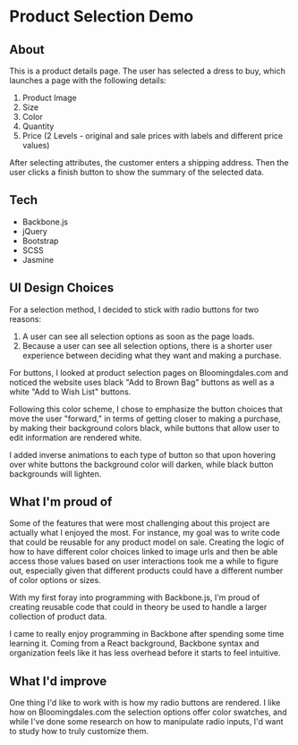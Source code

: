 # Product Selection Demo

## About
This is a product details page. The user has selected a dress to buy, which launches a page with the following details:

1. Product Image
2. Size
3. Color
4. Quantity
5. Price (2 Levels - original and sale prices with labels and different price values)

After selecting attributes, the customer enters a shipping address. Then the user clicks a finish button to show the summary of the selected data.

## Tech
  * Backbone.js
  * jQuery
  * Bootstrap
  * SCSS
  * Jasmine

## UI Design Choices
For a selection method, I decided to stick with radio buttons for two reasons:
1. A user can see all selection options as soon as the page loads.
2. Because a user can see all selection options, there is a shorter user experience between deciding what they want and making a purchase.

For buttons, I looked at product selection pages on Bloomingdales.com and noticed the website uses black "Add to Brown Bag" buttons as well as a white "Add to Wish List" buttons.

Following this color scheme, I chose to emphasize the button choices that move the user "forward," in terms of getting closer to making a purchase, by making their background colors black, while buttons that allow user to edit information are rendered white.

I added inverse animations to each type of button so that upon hovering over white buttons the background color will darken, while black button backgrounds will lighten.

## What I'm proud of
Some of the features that were most challenging about this project are actually what I enjoyed the most. For instance, my goal was to write code that could be reusable for any product model on sale. Creating the logic of how to have different color choices linked to image urls and then be able access those values based on user interactions took me a while to figure out, especially given that different products could have a different number of color options or sizes.

With my first foray into programming with Backbone.js, I'm proud of creating reusable code that could in theory be used to handle a larger collection of product data.

I came to really enjoy programming in Backbone after spending some time learning it. Coming from a React background, Backbone syntax and organization feels like it has less overhead before it starts to feel intuitive.


## What I'd improve
One thing I'd like to work with is how my radio buttons are rendered. I like how on Bloomingdales.com the selection options offer color swatches, and while I've done some research on how to manipulate radio inputs, I'd want to study how to truly customize them. 
